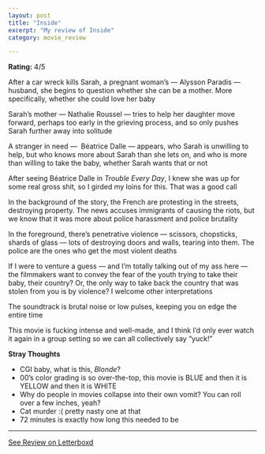 ```yaml
---
layout: post
title: "Inside"
excerpt: "My review of Inside"
category: movie_review

---
```


**Rating:** 4/5

After a car wreck kills Sarah, a pregnant woman’s — Alysson Paradis — husband, she begins to question whether she can be a mother. More specifically, whether she could love her baby

Sarah’s mother — Nathalie Roussel — tries to help her daughter move forward, perhaps too early in the grieving process, and so only pushes Sarah further away into solitude

A stranger in need —  Béatrice Dalle — appears, who Sarah is unwilling to help, but who knows more about Sarah than she lets on, and who is more than willing to take the baby, whether Sarah wants that or not

After seeing Béatrice Dalle in <i>Trouble Every Day</i>, I knew she was up for some real gross shit, so I girded my loins for this. That was a good call

In the background of the story, the French are protesting in the streets, destroying property. The news accuses immigrants of causing the riots, but we know that it was more about police harassment and police brutality

In the foreground, there’s penetrative violence — scissors, chopsticks, shards of glass — lots of destroying doors and walls, tearing into them. The police are the ones who get the most violent deaths

If I were to venture a guess — and I’m totally talking out of my ass here — the filmmakers want to convey the fear of the youth trying to take their baby, their country? Or, the only way to take back the country that was stolen from you is by violence? I welcome other interpretations

The soundtrack is brutal noise or low pulses, keeping you on edge the entire time

This movie is fucking intense and well-made, and I think I’d only ever watch it again in a group setting so we can all collectively say “yuck!”

<b>Stray Thoughts</b>
* CGI baby, what is this, <i>Blonde</i>?
* 00’s color grading is so over-the-top, this movie is BLUE and then it is YELLOW and then it is WHITE
* Why do people in movies collapse into their own vomit? You can roll over a few inches, yeah?
* Cat murder :( pretty nasty one at that
* 72 minutes is exactly how long this needed to be

<hr>

[See Review on Letterboxd](https://boxd.it/42MJI9)
